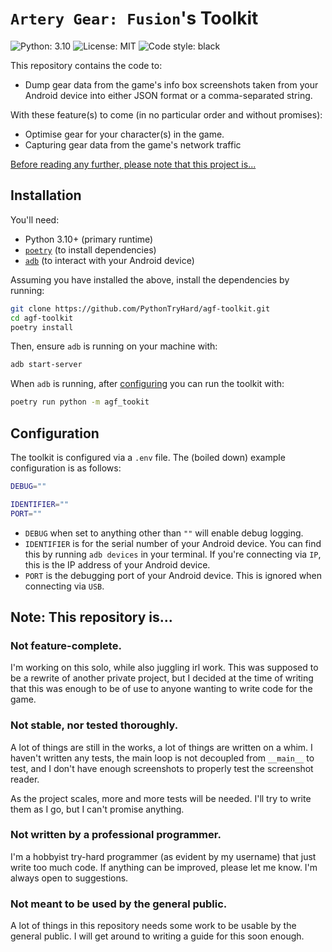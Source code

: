 # `Artery Gear: Fusion`'s Toolkit
![Python: 3.10](https://img.shields.io/badge/python-3.10-blue)
![License: MIT](https://img.shields.io/badge/license-MIT-blue) 
![Code style: black](https://img.shields.io/badge/code%20style-black-000000.svg)

This repository contains the code to:
- Dump gear data from the game's info box screenshots taken from your Android device into either JSON format or a comma-separated string.

With these feature(s) to come (in no particular order and without promises):
- Optimise gear for your character(s) in the game.
- Capturing gear data from the game's network traffic

[Before reading any further, please note that this project is...](https://github.com/PythonTryHard/agf-toolkit#note-this-repository-is)

## Installation
You'll need:
- Python 3.10+ (primary runtime)
- [`poetry`](https://python-poetry.org/docs/#installation) (to install dependencies)
- [`adb`](https://developer.android.com/studio/command-line/adb) (to interact with your Android device)

Assuming you have installed the above, install the dependencies by running:
```sh
git clone https://github.com/PythonTryHard/agf-toolkit.git
cd agf-toolkit
poetry install
```
Then, ensure `adb` is running on your machine with:
```sh
adb start-server
```
When `adb` is running, after [configuring](#configuration) you can run the toolkit with:
```sh
poetry run python -m agf_tookit
```
## Configuration
The toolkit is configured via a `.env` file. The (boiled down) example configuration is as follows:
```sh
DEBUG=""

IDENTIFIER=""
PORT=""
```
- `DEBUG` when set to anything other than `""` will enable debug logging.
- `IDENTIFIER` is for the serial number of your Android device. You can find this by running `adb devices` in your terminal. If you're connecting via `IP`, this is the IP address of your Android device.
- `PORT` is the debugging port of your Android device. This is ignored when connecting via `USB`.


## Note: This repository is...
### Not feature-complete.
I'm working on this solo, while also juggling irl work. This was supposed to be a rewrite of another private project, but I decided at the time of writing that this was enough to be of use to anyone wanting to write code for the game.

### Not stable, nor tested thoroughly.
A lot of things are still in the works, a lot of things are written on a whim. I haven't written any tests, the main loop is not decoupled from `__main__` to test, and I don't have enough screenshots to properly test the screenshot reader.

As the project scales, more and more tests will be needed. I'll try to write them as I go, but I can't promise anything.

### Not written by a professional programmer.
I'm a hobbyist try-hard programmer (as evident by my username) that just write too much code. If anything can be improved, please let me know. I'm always open to suggestions.

### Not meant to be used by the general public.
A lot of things in this repository needs some work to be usable by the general public. I will get around to writing a guide for this soon enough.